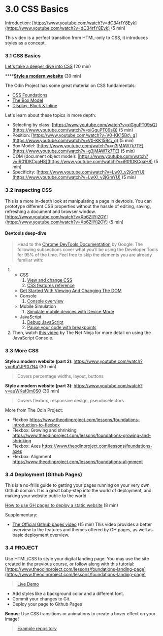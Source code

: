 # 3.0 CSS Basics

Introduction: [https://www.youtube.com/watch?v=dC34rfY8Eyk](https://www.youtube.com/watch?v=dC34rfY8Eyk) (5 min)

This video is a perfect transition from HTML-only to CSS, it introduces styles as a concept.

### 3.1 CSS Basics

[Let's take a deeper dive into CSS](https://www.youtube.com/watch?v=1PnVor36\_40) (20 min)

****[**Style a modern website**](https://www.youtube.com/watch?v=Sv\_NAxi\_jNs) (30 min)

The Odin Project has some great material on CSS fundamentals:

* [CSS Foundations ](https://www.theodinproject.com/lessons/foundations-css-foundations)
* [The Box Model](https://www.theodinproject.com/lessons/foundations-the-box-model)&#x20;
* [Display: Block & Inline](https://www.theodinproject.com/lessons/foundations-block-and-inline)

Let's learn about these topics in more depth:

* Selecting by class: [https://www.youtube.com/watch?v=xiGguPT09sQ](https://www.youtube.com/watch?v=xiGguPT09sQ) (5 min)
* Position: [https://www.youtube.com/watch?v=V0-KK15Bc\_g](https://www.youtube.com/watch?v=V0-KK15Bc\_g) (5 min)
* Box Model: [https://www.youtube.com/watch?v=g3jMAW7k7TE](https://www.youtube.com/watch?v=g3jMAW7k7TE) (5 min)
* DOM (document object model): [https://www.youtube.com/watch?v=iR01DKCgaH8](https://www.youtube.com/watch?v=iR01DKCgaH8) (5 min)
* Specificity: [https://www.youtube.com/watch?v=LwX\_v2jGmYU](https://www.youtube.com/watch?v=LwX\_v2jGmYU) (5 min)

### 3.2 Inspecting CSS

This is a more in-depth look at manipulating a page in devtools. You can prototype different CSS properties without the hassle of editing, saving, refreshing a document and browser window. [https://www.youtube.com/watch?v=Xb6ZIlYj2OY](https://www.youtube.com/watch?v=Xb6ZIlYj2OY) (5 min)

#### Devtools deep-dive

> Head to the [Chrome DevTools Documentation](https://developer.chrome.com/docs/devtools/) by Google. The following subsections cover what you’ll be using the Developer Tools for 95% of the time. Feel free to skip the elements you are already familiar with:

1.
   * CSS
     1. [View and change CSS](https://developer.chrome.com/docs/devtools/css/)
     2. [CSS features reference](https://developer.chrome.com/docs/devtools/css/reference/)
   * [Get Started With Viewing And Changing The DOM](https://developer.chrome.com/docs/devtools/dom/)
   * Console
     1. [Console overview](https://developer.chrome.com/docs/devtools/console/)
   * Mobile Simulation
     1. [Simulate mobile devices with Device Mode](https://developer.chrome.com/docs/devtools/device-mode/)
   * JavaScript
     1. [Debug JavaScript](https://developer.chrome.com/docs/devtools/javascript/)
     2. [Pause your code with breakpoints](https://developer.chrome.com/docs/devtools/javascript/breakpoints/)
2. Then, watch [this video](https://www.youtube.com/watch?v=JzZFccCEgGA) by The Net Ninja for more detail on using the JavaScript Console.

### 3.3 More CSS

**Style a modern website (part 2)**: https://www.youtube.com/watch?v=nKa1JPf0ZN4 (30 min)

> Covers percentage widths, layout, buttons

**Style a modern website (part 3)**: https://www.youtube.com/watch?v=auWKaf0m0S0 (30 min)

> Covers flexbox, responsive design, pseudoselectors

More from The Odin Project:

* Flexbox https://www.theodinproject.com/lessons/foundations-introduction-to-flexbox
* Flexbox: Growing and shrinking https://www.theodinproject.com/lessons/foundations-growing-and-shrinking
* Flexbox: Axes https://www.theodinproject.com/lessons/foundations-axes
* Flexbox: Alignment https://www.theodinproject.com/lessons/foundations-alignment

### 3.4 Deployment (Github Pages)

This is a no-frills guide to getting your pages running on your very own Github domain. It is a great baby-step into the world of deployment, and making your website public to the world.

[How to use GH pages to deploy a static website](https://www.theserverside.com/video/A-GitHub-Pages-tutorial-on-how-to-host-personal-websites) (8 min)

Supplementary:

* [The Official Github pages video](https://www.youtube.com/watch?v=QyFcl\_Fba-k) (15 min) This video provides a better overview to the features and themes offered by GH pages, as well as basic deployment overview.

### 3.4 PROJECT

Use HTML/CSS to style your digital landing page. You may use the site created in the previous course, or follow along with this tutorial: [https://www.theodinproject.com/lessons/foundations-landing-page](https://www.theodinproject.com/lessons/foundations-landing-page)

> [Live Demo](https://aam-institute.github.io/project-003/)

* Add styles like a background color and a different font.
* Commit your changes to Git.
* Deploy your page to Github Pages

**Bonus:** Use CSS transitions or animations to create a hover effect on your image!

> [Example repository](https://github.com/AAM-Institute/project-003)
